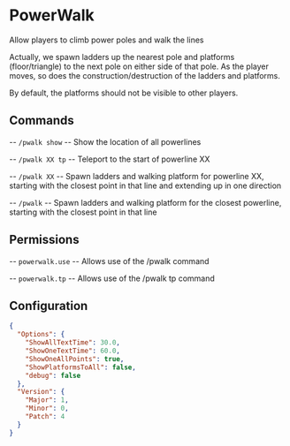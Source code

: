 # PowerWalk
Allow players to climb power poles and walk the lines

Actually, we spawn ladders up the nearest pole and platforms (floor/triangle) to the next pole on either side of that pole.  As the player moves, so does the construction/destruction of the ladders and platforms.

By default, the platforms should not be visible to other players.

## Commands

  -- `/pwalk show` -- Show the location of all powerlines

  -- `/pwalk XX tp` -- Teleport to the start of powerline XX

  -- `/pwalk XX` -- Spawn ladders and walking platform for powerline XX, starting with the closest point in that line and extending up in one direction

  -- `/pwalk` -- Spawn ladders and walking platform for the closest powerline, starting with the closest point in that line

## Permissions

  -- `powerwalk.use` -- Allows use of the /pwalk command

  -- `powerwalk.tp` -- Allows use of the /pwalk tp command

## Configuration

```json
{
  "Options": {
    "ShowAllTextTime": 30.0,
    "ShowOneTextTime": 60.0,
    "ShowOneAllPoints": true,
    "ShowPlatformsToAll": false,
    "debug": false
  },
  "Version": {
    "Major": 1,
    "Minor": 0,
    "Patch": 4
  }
}
```
